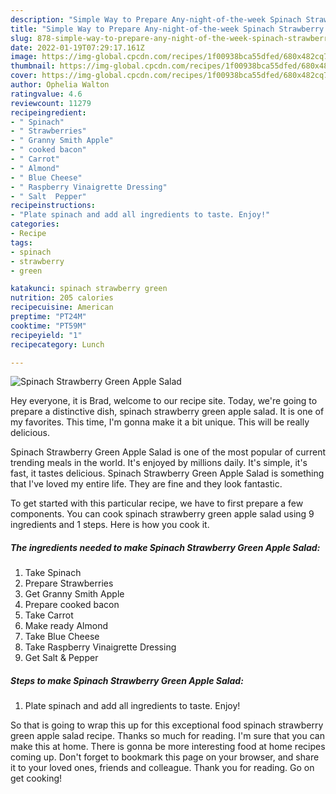 ```yaml
---
description: "Simple Way to Prepare Any-night-of-the-week Spinach Strawberry Green Apple Salad"
title: "Simple Way to Prepare Any-night-of-the-week Spinach Strawberry Green Apple Salad"
slug: 878-simple-way-to-prepare-any-night-of-the-week-spinach-strawberry-green-apple-salad
date: 2022-01-19T07:29:17.161Z
image: https://img-global.cpcdn.com/recipes/1f00938bca55dfed/680x482cq70/spinach-strawberry-green-apple-salad-recipe-main-photo.jpg
thumbnail: https://img-global.cpcdn.com/recipes/1f00938bca55dfed/680x482cq70/spinach-strawberry-green-apple-salad-recipe-main-photo.jpg
cover: https://img-global.cpcdn.com/recipes/1f00938bca55dfed/680x482cq70/spinach-strawberry-green-apple-salad-recipe-main-photo.jpg
author: Ophelia Walton
ratingvalue: 4.6
reviewcount: 11279
recipeingredient:
- " Spinach"
- " Strawberries"
- " Granny Smith Apple"
- " cooked bacon"
- " Carrot"
- " Almond"
- " Blue Cheese"
- " Raspberry Vinaigrette Dressing"
- " Salt  Pepper"
recipeinstructions:
- "Plate spinach and add all ingredients to taste. Enjoy!"
categories:
- Recipe
tags:
- spinach
- strawberry
- green

katakunci: spinach strawberry green 
nutrition: 205 calories
recipecuisine: American
preptime: "PT24M"
cooktime: "PT59M"
recipeyield: "1"
recipecategory: Lunch

---
```



![Spinach Strawberry Green Apple Salad](https://img-global.cpcdn.com/recipes/1f00938bca55dfed/680x482cq70/spinach-strawberry-green-apple-salad-recipe-main-photo.jpg)

Hey everyone, it is Brad, welcome to our recipe site. Today, we're going to prepare a distinctive dish, spinach strawberry green apple salad. It is one of my favorites. This time, I'm gonna make it a bit unique. This will be really delicious.

Spinach Strawberry Green Apple Salad is one of the most popular of current trending meals in the world. It's enjoyed by millions daily. It's simple, it's fast, it tastes delicious. Spinach Strawberry Green Apple Salad is something that I've loved my entire life. They are fine and they look fantastic.




To get started with this particular recipe, we have to first prepare a few components. You can cook spinach strawberry green apple salad using 9 ingredients and 1 steps. Here is how you cook it.

<!--inarticleads1-->

##### The ingredients needed to make Spinach Strawberry Green Apple Salad:

1. Take  Spinach
1. Prepare  Strawberries
1. Get  Granny Smith Apple
1. Prepare  cooked bacon
1. Take  Carrot
1. Make ready  Almond
1. Take  Blue Cheese
1. Take  Raspberry Vinaigrette Dressing
1. Get  Salt &amp; Pepper




<!--inarticleads2-->

##### Steps to make Spinach Strawberry Green Apple Salad:

1. Plate spinach and add all ingredients to taste. Enjoy!




So that is going to wrap this up for this exceptional food spinach strawberry green apple salad recipe. Thanks so much for reading. I'm sure that you can make this at home. There is gonna be more interesting food at home recipes coming up. Don't forget to bookmark this page on your browser, and share it to your loved ones, friends and colleague. Thank you for reading. Go on get cooking!
